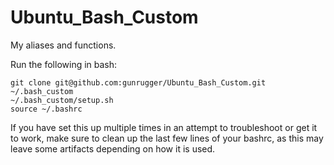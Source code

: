 # Ubuntu_Bash_Custom
My aliases and functions.

Run the following in bash:
```
git clone git@github.com:gunrugger/Ubuntu_Bash_Custom.git ~/.bash_custom
~/.bash_custom/setup.sh
source ~/.bashrc
```
If you have set this up multiple times in an attempt to troubleshoot or get it to work, make sure to clean up the last few lines of your bashrc, as this may leave some artifacts depending on how it is used.
